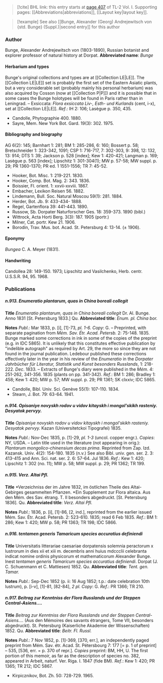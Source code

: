> [!cite] BHL link: this entry starts at [page 407](https://www.biodiversitylibrary.org/page/33120538) of TL-2 Vol. I.
> Supporting pages: [[Abbreviations|abbreviations]], [[Layout key|layout key]].

> [!example] See also [[Bunge, Alexander (Georg) Andrejewitsch von {std. Bunge} (Suppl.)|second entry]] for this author

### Author

Bunge, Alexander Andrejewitsch von (1803-1890), Russian botanist and explorer professor of natural history at Dorpat. 
**Abbreviated name**: *Bunge*

#### Herbarium and types

Bunge's original collections and types are at [[Collection LE|LE]]. The [[Collection LE|LE]] set is probably the first set of the Eastern Asiatic plants, but a very considerable set (probably mainly his personal herbarium) was also acquired by Cosson (now at [[Collection P|P]]) and it is possible that in some cases the Bunge holotypes will be found in Paris rather than in Leningrad. – Exsiccata: *Flora exsiccata Liv-, Esth- und Kurlands* (cent, i-x), set at [[Collection LE|LE]].
*Ref*.: IH 2: 106; Lasègue p. 350, 435.
- Candolle, Phytographie 400. 1880.
- Sayre, Mem. New York Bot. Gard. 19(3): 302. 1975.

#### Bibliography and biography

AG 6(2): 145; Barnhart 1: 281; BM 1: 285-286, 6: 160; Bossert p. 58; Bretschneider 1: 323-342, 1091; CSP 1: 716-717, 7: 302-303, 9: 398, 12: 132, 13: 914; DTS 1: 39; Jackson p. 528 \[index\]; Kew 1: 420-421; Langman p. 169; Lasègue p. 563 \[index\]; Lipschitz 1: 301-304(1); MW p. 57-58; MW suppl. p. 29; PR 1360-1370; PR ed. 1 1551-1556; TR 7: 45-52.
- Hooker, Bot. Misc. 1: 219-221. 1830.
- Hooker, Comp. Bot. Mag. 2: 343. 1836.
- Boissier, Fl. orient. 1: xxvii-xxviii. 1867.
- Embacher, Lexikon Reisen 56. 1882.
- Lindemann, Bull. Soc. Natural Moscou 59(1): 281. 1884.
- Herder, Bot. Jb. 9: 433-434- 1888.
- Regel, Gartenflora 39: 441-443. 1890.
- Russow, Sb. Dorpater Naturforscher Ges. 18: 359-373. 1890 (bibl.)
- Wittrock, Acta Horti Berg. 3(3): 187. 1905 (portr.)
- Milner, Cat. portr. Kew 21. 1906.
- Borodin, Trav. Mus. bot. Acad. St. Petersburg 4: 13-14. (± 1906).

#### Eponymy

*Bungea* C. A. Meyer (1831).

#### Handwriting

Candollea 28: 149-150. 1973; Lipschitz and Vasilchenko, Herb. centr. U.S.S.R. 94, 95. 1968.

### Publications

##### n.913. Enumeratio plantarum, quas in China boreali collegit

**Title**
*Enumeratio plantarum, quas in China boreali collegit* Dr. Al. Bunge. Anno 1831 \[St. Petersburg 1833.\] Qu.
**Abbreviated title**: *Enum. pl. China bor.*

**Notes**
*Publ*.: Mar 1833, p. \[i\], \[1\]-73, *pl. 1-6. Copy*: G. – Preprinted, with separate pagination from *Mém. Sav. Étr. Acad. Petersb.* 2: 75-148. 1835. Bunge marked some corrections in ink in some of the copies of the preprint (e.g. in IDC 5865). It is unlikely that this constitutes effective publication by "indelible autograph" as required by Art. 29, the more so since they are not found in the journal publication. Ledebour published these corrections effectively later in the year in his review of the *Enumeratio* in the *Dorpater Jahrbücher für Literatur, Statistik und Kunst besonders Russlands*, 1: 218-222. *Dec*. 1833. – Extracts of Bunge's diary were published in the *Mém*. 4: 251-262, 341-356. 1835 (plants on pp. 341-342).
*Ref*.: BM 1: 286; Bradley 1: 458; Kew 1: 420; MW p. 57; MW suppl. p. 29; PR 1361; SK clxxiv; IDC 5865.
- Candolle, Bibl. Univ. Sci. Genève 55(1): 107-110. 1834.
- Stearn, J. Bot. 79: 63-64. 1941.

##### n.914. Opisaniye novyskh rodov u vidov kitayskh i mongol'skikh rasteniy. Desyatok pervyy.

**Title**
*Opisaniye novyskh rodov u vidov kitayskh i mongol'skikh rasteniy. Desyatok pervyy.* Kazan (Universitetckoi Tipografei) 1835.

**Notes**
*Publ*.: Nov-Dec 1835, p. \[1\]-29, *pl. 1-3* (uncol. copper engr.). *Copies*: NY, USDA. – Latin title used in the literature (not appearing in orig.): *Plantarum mongolico-chinensium decas prima*. Reprinted from Zap. Izd. Kazansk. Univ. 4(2): 154-180. 1835 (n.v.) See also Bibl. univ. gen. ser. 2. 3: 413-415 and Ann. Sci. nat. ser. 2. 6: 57-64. Jul 1836.
*Ref*.: Kew 1: 420; Lipschitz 1: 302 (no. 11); MW p. 58; MW suppl. p. 29; PR 1362; TR 199.

##### n.915. Verz. Altai Pfl.

**Title**
*Verzeichniss der im Jahre 1832, im östlichen Theile des Altai-Gebirges gesammelten Pflanzen. *Ein Supplement zur Flora altaica. Aus den Mém. des Sav. étrang. T. II besonders abgedruckt. \[St. Petersburg 1836\]. Qu.
**Abbreviated title**: *Verz. Altai Pfl.*

**Notes**
*Publ*.: 1836, p. \[i\], \[1\]-86, \[2, ind.\], reprinted from the earlier issued Mém. Sav. Étr. Acad. Petersb. 2: 523-610. 1835; read 6 Feb 1835.
*Ref*.: BM 1: 286; Kew 1: 420; MW p. 58; PR 1363; TR 198; IDC 5866.

##### n.916. tentamen generis Tamaricum species accuratius definiendi

**Title**
Universitatis litterariae caesariae dorpatensis solemnia peractorum x lustrorum in dies xii et xiii m. decembris anni huius mdccclii celebranta indicat nomine ordinis physicorum et mathematicorum Alexander Bunge. Inest *tentamen generis Tamaricum species accuratius definiendi*. Dorpat (J. C. Schuenmann et C. Mattiesen) 1852. Qu.
**Abbreviated title**: *Tent. gen. Tamar.*

**Notes**
*Publ*.: Sep-Dec 1852 (p. ii: 16 Aug 1852; t.p.: date celebration 10th lustrum), p. \[i-v\], \[1\]-81, \[82-84\], *2 pl. Copy*: G.
*Ref*.: PR 1366; TR 210.

##### n.917. Beitrag zur Kenntniss der Flora Russlands und der Steppen Central-Asiens....

**Title**
*Beitrag zur Kenntniss der Flora Russlands und der Steppen Central-Asiens....* (Aus den Mémoires des savants étrangers, Tome VII, besonders abgedruckt). St. Petersburg (Kaiserliche Akademie der Wissenschaften) 1852. Qu.
**Abbreviated title**: *Beitr. Fl. Russl.*

**Notes**
*Publ*.: 7 Nov 1852, p. \[1\]-369, \[370, err.\], an independently paged preprint from Mém. Sav. étr. Acad. St. Pétersbourg 7: 177 \[= p. 1 of preprint\] – 535, \[536, err. = p. 370 of repr.\]. *Copies* preprint: BM, HH, U. The first portion of this memoir, as far as the description of species no. 382, appeared in Arbeit, naturf. Ver. Riga. I. 1847 (fide BM).
*Ref*.: Kew 1: 420; PR 1365; TR 212; IDC 5867.
- Kirpicznikov, Bot. Zh. 50: 728-729. 1965.


